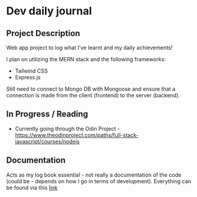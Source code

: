 # Dev daily journal
## Project Description
Web app project to log what I've learnt and my daily achievements!

I plan on utilizing the MERN stack and the following frameworks:
* Tailwind CSS <br>
* Express.js

Still need to connect to Mongo DB with Mongoose and ensure that a connection is made from the client (frontend) to the server (backend).

## In Progress / Reading
* Currently going through the Odin Project - https://www.theodinproject.com/paths/full-stack-javascript/courses/nodejs

## Documentation
Acts as my log book essential - not really a documentation of the code (could be - depends on how I go in terms of development). Everything can be found via this [link](../../wiki)
